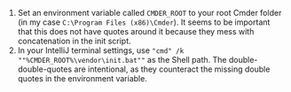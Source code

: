 1. Set an environment variable called `CMDER_ROOT` to your root Cmder folder (in my case `C:\Program Files (x86)\Cmder`). It seems to be important that this does not have quotes around it because they mess with concatenation in the init script.
2. In your IntelliJ terminal settings, use `"cmd" /k ""%CMDER_ROOT%\vendor\init.bat""` as the Shell path. The double-double-quotes are intentional, as they counteract the missing double quotes in the environment variable.
